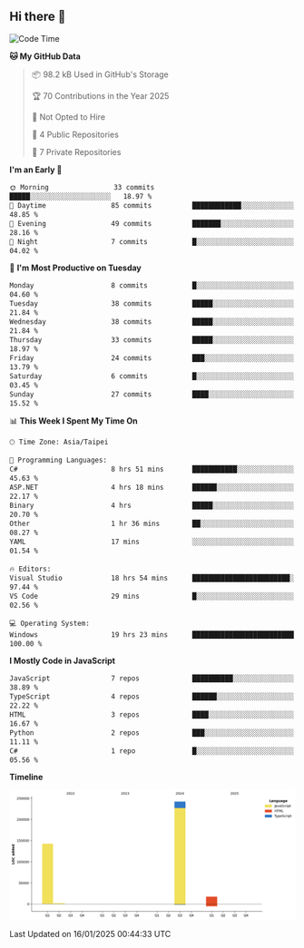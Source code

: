 ## Hi there 👋

<!--
**Latisha19/Latisha19** is a ✨ _special_ ✨ repository because its `README.md` (this file) appears on your GitHub profile.

Here are some ideas to get you started:

- 🔭 I’m currently working on ...
- 🌱 I’m currently learning ...
- 👯 I’m looking to collaborate on ...
- 🤔 I’m looking for help with ...
- 💬 Ask me about ...
- 📫 How to reach me: ...
- 😄 Pronouns: ...
- ⚡ Fun fact: ...
-->

<!--START_SECTION:waka-->
![Code Time](http://img.shields.io/badge/Code%20Time-1%2C301%20hrs%2050%20mins-blue)

**🐱 My GitHub Data** 

> 📦 98.2 kB Used in GitHub's Storage 
 > 
> 🏆 70 Contributions in the Year 2025
 > 
> 🚫 Not Opted to Hire
 > 
> 📜 4 Public Repositories 
 > 
> 🔑 7 Private Repositories 
 > 
**I'm an Early 🐤** 

```text
🌞 Morning                33 commits          █████░░░░░░░░░░░░░░░░░░░░   18.97 % 
🌆 Daytime                85 commits          ████████████░░░░░░░░░░░░░   48.85 % 
🌃 Evening                49 commits          ███████░░░░░░░░░░░░░░░░░░   28.16 % 
🌙 Night                  7 commits           █░░░░░░░░░░░░░░░░░░░░░░░░   04.02 % 
```
📅 **I'm Most Productive on Tuesday** 

```text
Monday                   8 commits           █░░░░░░░░░░░░░░░░░░░░░░░░   04.60 % 
Tuesday                  38 commits          █████░░░░░░░░░░░░░░░░░░░░   21.84 % 
Wednesday                38 commits          █████░░░░░░░░░░░░░░░░░░░░   21.84 % 
Thursday                 33 commits          █████░░░░░░░░░░░░░░░░░░░░   18.97 % 
Friday                   24 commits          ███░░░░░░░░░░░░░░░░░░░░░░   13.79 % 
Saturday                 6 commits           █░░░░░░░░░░░░░░░░░░░░░░░░   03.45 % 
Sunday                   27 commits          ████░░░░░░░░░░░░░░░░░░░░░   15.52 % 
```


📊 **This Week I Spent My Time On** 

```text
🕑︎ Time Zone: Asia/Taipei

💬 Programming Languages: 
C#                       8 hrs 51 mins       ███████████░░░░░░░░░░░░░░   45.63 % 
ASP.NET                  4 hrs 18 mins       ██████░░░░░░░░░░░░░░░░░░░   22.17 % 
Binary                   4 hrs               █████░░░░░░░░░░░░░░░░░░░░   20.70 % 
Other                    1 hr 36 mins        ██░░░░░░░░░░░░░░░░░░░░░░░   08.27 % 
YAML                     17 mins             ░░░░░░░░░░░░░░░░░░░░░░░░░   01.54 % 

🔥 Editors: 
Visual Studio            18 hrs 54 mins      ████████████████████████░   97.44 % 
VS Code                  29 mins             █░░░░░░░░░░░░░░░░░░░░░░░░   02.56 % 

💻 Operating System: 
Windows                  19 hrs 23 mins      █████████████████████████   100.00 % 
```

**I Mostly Code in JavaScript** 

```text
JavaScript               7 repos             ██████████░░░░░░░░░░░░░░░   38.89 % 
TypeScript               4 repos             ██████░░░░░░░░░░░░░░░░░░░   22.22 % 
HTML                     3 repos             ████░░░░░░░░░░░░░░░░░░░░░   16.67 % 
Python                   2 repos             ███░░░░░░░░░░░░░░░░░░░░░░   11.11 % 
C#                       1 repo              █░░░░░░░░░░░░░░░░░░░░░░░░   05.56 % 
```



**Timeline**

![Lines of Code chart](https://raw.githubusercontent.com/Latisha19/Latisha19/main/assets/bar_graph.png)


 Last Updated on 16/01/2025 00:44:33 UTC
<!--END_SECTION:waka-->
